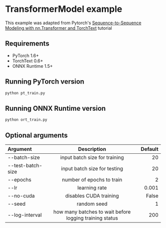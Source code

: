 # TransformerModel example

This example was adapted from Pytorch's [Sequence-to-Sequence Modeling with nn.Transformer and TorchText](https://pytorch.org/tutorials/beginner/transformer_tutorial.html) tutorial

## Requirements

* PyTorch 1.6+
* TorchText 0.6+
* ONNX Runtime 1.5+

## Running PyTorch version

```bash
python pt_train.py
```

## Running ONNX Runtime version

```bash
python ort_train.py
```

## Optional arguments

| Argument          | Description                                             | Default   |
| :---------------- | :-----------------------------------------------------: | --------: |
| --batch-size      | input batch size for training                           | 20        |
| --test-batch-size | input batch size for testing                            | 20        |
| --epochs          | number of epochs to train                               | 2         |
| --lr              | learning rate                                           | 0.001     |
| --no-cuda         | disables CUDA training                                  | False     |
| --seed            | random seed                                             | 1         |
| --log-interval    | how many batches to wait before logging training status | 200       |
